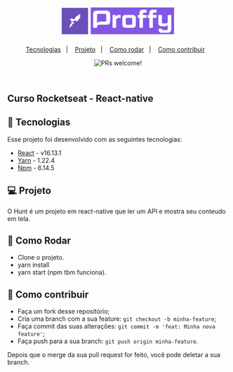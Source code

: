 <h1 align="center">
    <img alt="Rocketseat" title="Rocketseat" src=".github/rocketseat.png" width="60px" />
    <img alt="Hunt" title="hunt" src=".github/Logo.png" width="190px" />
</h1>

<p align="center">
  <a href="#rocket-tecnologias">Tecnologias</a>&nbsp;&nbsp;&nbsp;|&nbsp;&nbsp;&nbsp;
  <a href="#-projeto">Projeto</a>&nbsp;&nbsp;&nbsp;|&nbsp;&nbsp;&nbsp;
  <a href="#-como-rodar">Como rodar</a>&nbsp;&nbsp;&nbsp;|&nbsp;&nbsp;&nbsp;
  <a href="#-como-contribuir">Como contribuir</a>&nbsp;&nbsp;&nbsp;
  </p>
<p align="center">
 <img src="https://img.shields.io/static/v1?label=PRs&message=welcome&color=7159c1&labelColor=000000" alt="PRs welcome!" />

</p>

<br>

## Curso Rocketseat - React-native

## 🚀 Tecnologias

Esse projeto foi desenvolvido com as seguintes tecnologias:

- [React](https://pt-br.reactjs.org/) - v16.13.1
- [Yarn](https://yarnpkg.com/) - 1.22.4
- [Npm](https://www.npmjs.com/) - 6.14.5


## 💻 Projeto

O Hunt é um projeto em react-native que ler um API e mostra seu conteudo em tela. 
## 🚀 Como Rodar

- Clone o projeto.
- yarn install
- yarn start (npm tbm funciona).

## 🤔 Como contribuir

- Faça um fork desse repositório;
- Cria uma branch com a sua feature: `git checkout -b minha-feature`;
- Faça commit das suas alterações: `git commit -m 'feat: Minha nova feature'`;
- Faça push para a sua branch: `git push origin minha-feature`.

Depois que o merge da sua pull request for feito, você pode deletar a sua branch.

